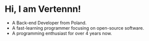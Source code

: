 # Hi, I am Vertennn! <img src="https://komarev.com/ghpvc/?username=verbelowski" alt="">
- A Back-end Developer from Poland.
- A fast-learning programmer focusing on open-source software.
- A programming enthusiast for over 4 years now.

<!--
**verbelowski/verbelowski** is a ✨ _special_ ✨ repository because its `README.md` (this file) appears on your GitHub profile.

Here are some ideas to get you started:

- 🔭 I’m currently working on ...
- 🌱 I’m currently learning ...
- 👯 I’m looking to collaborate on ...
- 🤔 I’m looking for help with ...
- 💬 Ask me about ...
- 📫 How to reach me: ...
- 😄 Pronouns: ...
- ⚡ Fun fact: ...
-->
